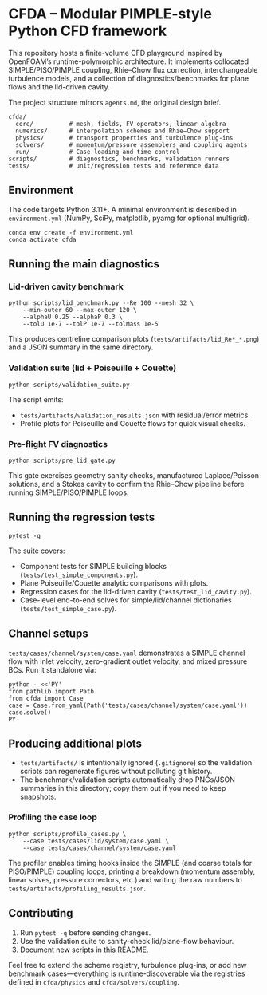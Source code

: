 # CFDA – Modular PIMPLE-style Python CFD framework

This repository hosts a finite-volume CFD playground inspired by OpenFOAM’s
runtime-polymorphic architecture.  It implements collocated SIMPLE/PISO/PIMPLE
coupling, Rhie–Chow flux correction, interchangeable turbulence models, and a
collection of diagnostics/benchmarks for plane flows and the lid-driven cavity.

The project structure mirrors `agents.md`, the original design brief.

```
cfda/
  core/          # mesh, fields, FV operators, linear algebra
  numerics/      # interpolation schemes and Rhie–Chow support
  physics/       # transport properties and turbulence plug-ins
  solvers/       # momentum/pressure assemblers and coupling agents
  run/           # Case loading and time control
scripts/         # diagnostics, benchmarks, validation runners
tests/           # unit/regression tests and reference data
```

## Environment

The code targets Python 3.11+.  A minimal environment is described in
`environment.yml` (NumPy, SciPy, matplotlib, pyamg for optional multigrid).

```
conda env create -f environment.yml
conda activate cfda
```

## Running the main diagnostics

### Lid-driven cavity benchmark

```
python scripts/lid_benchmark.py --Re 100 --mesh 32 \
    --min-outer 60 --max-outer 120 \
    --alphaU 0.25 --alphaP 0.3 \
    --tolU 1e-7 --tolP 1e-7 --tolMass 1e-5
```

This produces centreline comparison plots (`tests/artifacts/lid_Re*_*.png`)
and a JSON summary in the same directory.

### Validation suite (lid + Poiseuille + Couette)

```
python scripts/validation_suite.py
```

The script emits:
- `tests/artifacts/validation_results.json` with residual/error metrics.
- Profile plots for Poiseuille and Couette flows for quick visual checks.

### Pre-flight FV diagnostics

```
python scripts/pre_lid_gate.py
```

This gate exercises geometry sanity checks, manufactured Laplace/Poisson
solutions, and a Stokes cavity to confirm the Rhie–Chow pipeline before running
SIMPLE/PISO/PIMPLE loops.

## Running the regression tests

```
pytest -q
```

The suite covers:
- Component tests for SIMPLE building blocks (`tests/test_simple_components.py`).
- Plane Poiseuille/Couette analytic comparisons with plots.
- Regression cases for the lid-driven cavity (`tests/test_lid_cavity.py`).
- Case-level end-to-end solves for simple/lid/channel dictionaries
  (`tests/test_simple_case.py`).

## Channel setups

`tests/cases/channel/system/case.yaml` demonstrates a SIMPLE channel flow with
inlet velocity, zero-gradient outlet velocity, and mixed pressure BCs.  Run it
standalone via:

```
python - <<'PY'
from pathlib import Path
from cfda import Case
case = Case.from_yaml(Path('tests/cases/channel/system/case.yaml'))
case.solve()
PY
```

## Producing additional plots

- `tests/artifacts/` is intentionally ignored (`.gitignore`) so the validation
  scripts can regenerate figures without polluting git history.
- The benchmark/validation scripts automatically drop PNGs/JSON summaries in
  this directory; copy them out if you need to keep snapshots.

### Profiling the case loop

```
python scripts/profile_cases.py \
    --case tests/cases/lid/system/case.yaml \
    --case tests/cases/channel/system/case.yaml
```

The profiler enables timing hooks inside the SIMPLE (and coarse totals for
PISO/PIMPLE) coupling loops, printing a breakdown (momentum assembly, linear
solves, pressure correctors, etc.) and writing the raw numbers to
`tests/artifacts/profiling_results.json`.

## Contributing

1. Run `pytest -q` before sending changes.
2. Use the validation suite to sanity-check lid/plane-flow behaviour.
3. Document new scripts in this README.

Feel free to extend the scheme registry, turbulence plug-ins, or add new
benchmark cases—everything is runtime-discoverable via the registries defined in
`cfda/physics` and `cfda/solvers/coupling`.
